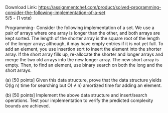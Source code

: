 Download Link: https://assignmentchef.com/product/solved-programming-consider-the-following-implementation-of-a-set
<br>
5/5 - (1 vote)

Programming- Consider the following implementation of a set. We use a pair of arrays where one array is longer than the other, and both arrays are kept sorted. The length of the shorter array is the square root of the length of the longer array; although, it may have empty entries if it is not yet full. To add an element, you use insertion sort to insert the element into the shorter array. If the short array fills up, re-allocate the shorter and longer arrays and merge the two old arrays into the new longer array. The new short array is empty. Then, to find an element, use binary search on both the long and the short arrays.



(a) [50 points] Given this data structure, prove that the data structure yields O(lg n) time for searching but O( √ n) amortized time for adding an element.

(b) [50 points] Implement the above data structure and insert/search operations. Test your implementation to verify the predicted complexity bounds are achieved.